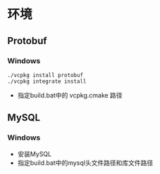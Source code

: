 # 环境
## Protobuf
### Windows
```
./vcpkg install protobuf
./vcpkg integrate install
```
- 指定build.bat中的 vcpkg.cmake 路径

## MySQL
### Windows
- 安装MySQL
- 指定build.bat中的mysql头文件路径和库文件路径